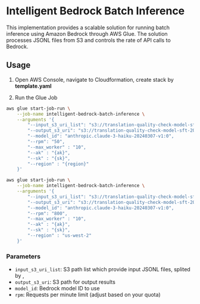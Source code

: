 # Intelligent Bedrock Batch Inference

This implementation provides a scalable solution for running batch inference using Amazon Bedrock through AWS Glue. The solution processes JSONL files from S3 and controls the rate of API calls to Bedrock.

## Usage

1. Open AWS Console, navigate to Cloudformation, create stack by **template.yaml**

2. Run the Glue Job
```bash
aws glue start-job-run \
    --job-name intelligent-bedrock-batch-inference \
    --arguments '{
        "--input_s3_uri_list": "s3://translation-quality-check-model-sft-20241203/amazon-review-product-meta-data/batch-inference-input/claude/zh-cn/meta_Appliances_0.jsonl",
        "--output_s3_uri": "s3://translation-quality-check-model-sft-20241203/amazon-review-product-meta-data/batch-inference-output/c35-v2/zh-cn/",
        "--model_id": "anthropic.claude-3-haiku-20240307-v1:0",
        "--rpm": "50",
        "--max_worker" : "10",
        "--ak" : "{ak}",
        "--sk" : "{sk}",
        "--region" : "{region}"
    }'
```

```bash
aws glue start-job-run \
    --job-name intelligent-bedrock-batch-inference \
    --arguments '{
        "--input_s3_uri_list": "s3://translation-quality-check-model-sft-20241203/amazon-review-product-meta-data/batch-inference-input/claude/zh-cn/meta_Appliances_0.jsonl,s3://translation-quality-check-model-sft-20241203/amazon-review-product-meta-data/batch-inference-input/claude/zh-cn/meta_Arts_Crafts_and_Sewing_0.jsonl,s3://translation-quality-check-model-sft-20241203/amazon-review-product-meta-data/batch-inference-input/claude/zh-cn/meta_Books_0.jsonl,s3://translation-quality-check-model-sft-20241203/amazon-review-product-meta-data/batch-inference-input/claude/zh-cn/meta_Electronics_0.jsonl,s3://translation-quality-check-model-sft-20241203/amazon-review-product-meta-data/batch-inference-input/claude/zh-cn/meta_Industrial_and_Scientific_0.jsonl,s3://translation-quality-check-model-sft-20241203/amazon-review-product-meta-data/batch-inference-input/claude/zh-cn/meta_Kindle_Store_0.jsonl,s3://translation-quality-check-model-sft-20241203/amazon-review-product-meta-data/batch-inference-input/claude/zh-cn/meta_Software_0.jsonl,s3://translation-quality-check-model-sft-20241203/amazon-review-product-meta-data/batch-inference-input/claude/zh-cn/meta_Toys_and_Games_0.jsonl,s3://translation-quality-check-model-sft-20241203/amazon-review-product-meta-data/batch-inference-input/claude/zh-cn/meta_Unknown_0.jsonl,s3://translation-quality-check-model-sft-20241203/amazon-review-product-meta-data/batch-inference-input/claude/zh-cn/meta_Video_Games_0.jsonl",
        "--output_s3_uri": "s3://translation-quality-check-model-sft-20241203/amazon-review-product-meta-data/batch-inference-output/haiku3/zh-cn/",
        "--model_id": "anthropic.claude-3-haiku-20240307-v1:0",
        "--rpm": "800",
        "--max_worker" : "10",
        "--ak" : "{ak}",
        "--sk" : "{sk}",
        "--region" : "us-west-2"
    }'
```

### Parameters

- `input_s3_uri_list`: S3 path list which provide input JSONL files, splited by ,
- `output_s3_uri`: S3 path for output results
- `model_id`: Bedrock model ID to use
- `rpm`: Requests per minute limit (adjust based on your quota)

